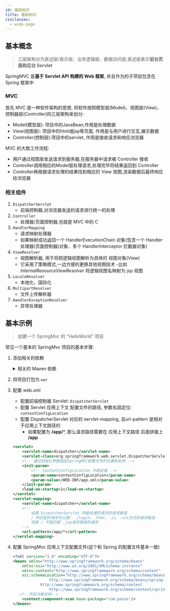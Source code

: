 ```yaml
---
id: 基础知识
title: 基础知识
cssclasses:
  - wide-page
---
```


## 基本概念

> 三层架构分为表述层/表示层、业务逻辑层、数据访问层,表述层表示**前台页面和后台 Servlet**

SpringMVC 是**基于 Servlet API 构建的 Web 框架**, 并且作为的子项目包含在 Spring 框架中

### MVC

首先 MVC 是一种软件架构的思想, 将软件按照模型层(Model)、视图层(View)、控制器层(Controller)的三层架构来划分:

- Model(模型层): 项目中的JavaBean,作用是处理数据
- View(视图层): 项目中的html或jsp等页面, 作用是与用户进行交互,展示数据
- Controller(控制层):项目中的servlet, 作用是接收请求和响应浏览器

MVC 的大致工作流程:

- 用户通过视图层发送请求到服务器,在服务器中请求被 Controller 接收
- Controller调用相应的Model层处理请求,处理完毕将结果返回到 Controller
- Controller再根据请求处理的结果找到相应的 View 视图,渲染数据后最终响应给浏览器

### 相关组件

1. `DispatcherServlet`
    - 前端控制器,对浏览器发送的请求进行统一的处理
2. `Controller`
    - 处理器/页面控制器,也就是 MVC 中的 C
3. `HandlerMapping`
    - 请求映射处理器
    - 如果映射成功返回一个 HandlerExecutionChain 对象(包含一个 Handler 处理器(页面控制器)对象、多个 HandlerInterceptor 拦截器对象)
4. `ViewResolver`
    - 视图解析器, 用于将把逻辑视图解析为具体的 视图对象(View)
    - 它采用了策略模式,一边方便的更换其他视图技术
      -比如 *InternalResourceViewResolver* 将逻辑视图名映射为 jsp 视图
5. `LocaleResolver`
    - 本地化、国际化
6. `MultipartResolver`
    - 文件上传解析器
7. `HandlerExceptionResolver`
    - 异常处理器

## 基本示例

> 创建一个 SpringMvc 的 "HelloWorld" 项目

常见一个基本的 SpringMvc 项目的基本步骤:

1. 添加相关的依赖

    <details>
       <summary>相关的 Maven 依赖</summary>

    ```xml
    <dependencies>
        <!-- SpringMVC -->
        <dependency>
            <groupId>org.springframework</groupId>
            <artifactId>spring-webmvc</artifactId>
            <version>5.3.1</version>
        </dependency>

        <!-- 日志 -->
        <dependency>
            <groupId>ch.qos.logback</groupId>
            <artifactId>logback-classic</artifactId>
            <version>1.2.3</version>
        </dependency>

        <!-- ServletAPI -->
        <dependency>
            <groupId>javax.servlet</groupId>
            <artifactId>javax.servlet-api</artifactId>
            <version>3.1.0</version>
            <scope>provided</scope>
        </dependency>

        <!-- Spring5和 Thymeleaf 整合包 -->
        <dependency>
            <groupId>org.thymeleaf</groupId>
            <artifactId>thymeleaf-spring5</artifactId>
            <version>3.0.12.RELEASE</version>
        </dependency>
    </dependencies>
    ```

    </details>

2. 将项目打包为 `war`
3. 配置 web.xml
    - 配置前端控制器 Servlet: `DispatcherServlet`
    - 配置 Servlet 应用上下文 配置文件的路径, 参数名固定位: `contextConfigLocation`
    - 配置 DispatcherServlet 对应的 servlet-mapping, 且url-pattern 是相对于应用上下文路径的
        - 如果配置为 **/app/***, 那么请求路径需要在 应用上下文路径 后面拼接上 **/app**

    ```xml
    <servlet>
        <servlet-name>dispatcher</servlet-name>
        <servlet-class>org.springframework.web.servlet.DispatcherServlet</servlet-class>
        <!-- 通过初始化参数指定SpringMVC配置文件的位置和名称 -->
        <init-param>
            <!-- contextConfigLocation 为固定值 -->
            <param-name>contextConfigLocation</param-name>
            <param-value>/WEB-INF/app.xml</param-value>
        </init-param>
        <load-on-startup>1</load-on-startup>
    </servlet>
    <servlet-mapping>
        <servlet-name>dispatcher</servlet-name>
        <!--
            设置 DispatcherServlet 所能处理的请求的请求路径
            / 所匹配的请求可以是:  /login、.html、.js、.css方式的请求路径
            但是 / 不能匹配 .jsp请求路径的请求
        -->
        <url-pattern>/app/*</url-pattern>
    </servlet-mapping>
    ```

4. 配置 SpringMvc 应用上下文配置文件(这个和 Spring 的配置文件基本一致)

    ```xml
    <?xml version="1.0" encoding="UTF-8"?>
    <beans xmlns="http://www.springframework.org/schema/beans"
        xmlns:xsi="http://www.w3.org/2001/XMLSchema-instance"
        xmlns:context="http://www.springframework.org/schema/context"
        xsi:schemaLocation="http://www.springframework.org/schema/beans
                    http://www.springframework.org/schema/beans/spring-beans.xsd
                http://www.springframework.org/schema/context
                    http://www.springframework.org/schema/context/spring-context-4.2.xsd">
       <!--开启注解支持-->
        <context:component-scan base-package="com.pacos"/>
    </beans>
    ```
